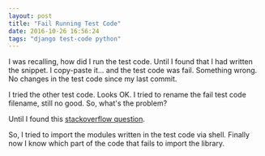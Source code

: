 ```yaml
---
layout: post
title: "Fail Running Test Code"
date: 2016-10-26 16:56:24
tags: "django test-code python"
---
```


I was recalling, how did I run the test code. Until I found that I had written
the snippet. I copy-paste it... and the test code was fail. Something wrong. No
changes in the test code since my last commit.

I tried the other test code. Looks OK. I tried to rename the fail test code
filename, still no good. So, what's the problem?

Until I found this [stackoverflow
question](http://stackoverflow.com/questions/25575073/attributeerror-module-object-has-no-attribute-tests).

So, I tried to import the modules written in the test code via shell. Finally
now I know which part of the code that fails to import the library.
